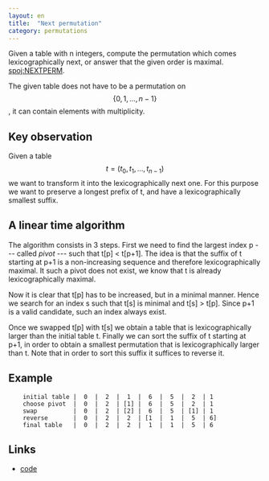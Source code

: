 ```yaml
---
layout: en
title:  "Next permutation"
category: permutations
---
```


Given a table with n integers, compute the permutation which comes lexicographically next, or answer that the given order is maximal. [spoj:NEXTPERM](http://www.spoj.com/SHORTEN/problems/NEXTPERM/).

The given table does not have to be a permutation on $$\{0,1,\ldots,n-1\}$$, it can contain elements with multiplicity.

## Key observation

Given a table $$t=(t_0,t_1,\ldots,t_{n-1})$$ we want to transform it into the lexicographically next one.  For this purpose we want to preserve a longest prefix of t, and have a lexicographically smallest suffix.

## A linear time algorithm

The algorithm consists in 3 steps.  First we need to find the largest index p --- called *pivot* --- such that t[p] < t[p+1].  The idea is that the suffix of t starting at p+1 is a non-increasing sequence and therefore lexicographically maximal.  It such a pivot does not exist, we know that t is already lexicographically maximal.

Now it is clear that t[p] has to be increased, but in a minimal manner. Hence we search for an index s such that t[s] is minimal and t[s] > t[p].  Since p+1 is a valid candidate, such an index always exist.

Once we swapped t[p] with t[s] we obtain a table that is lexicographically larger than the initial table t.  Finally we can sort the suffix of t starting at p+1, in order to obtain a smallest permutation that is lexicographically larger than t.   Note that in order to sort this suffix it suffices to reverse it.

## Example


        initial table |  0  |  2  |  1  |  6  |  5  |  2  | 1
        choose pivot  |  0  |  2  | [1] |  6  |  5  |  2  | 1
        swap          |  0  |  2  | [2] |  6  |  5  | [1] | 1
        reverse       |  0  |  2  |  2  | [1  |  1  |  5  | 6]
        final table   |  0  |  2  |  2  |  1  |  1  |  5  | 6


## Links

* [code](http://pythonhosted.org/tryalgo/_modules/tryalgo/next_permutation.html#next_permutation)
